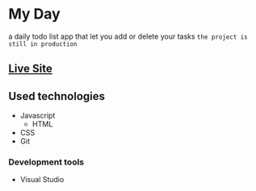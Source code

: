 # My Day #

a daily todo list app that let you add or delete your tasks  `the project is still in production`

[Live Site](https://a2uuz.github.io/jsdom/)
------------------------------------

## Used technologies ##
* Javascript 
	* HTML
* CSS 	
* Git 

### Development tools ###

* Visual Studio

